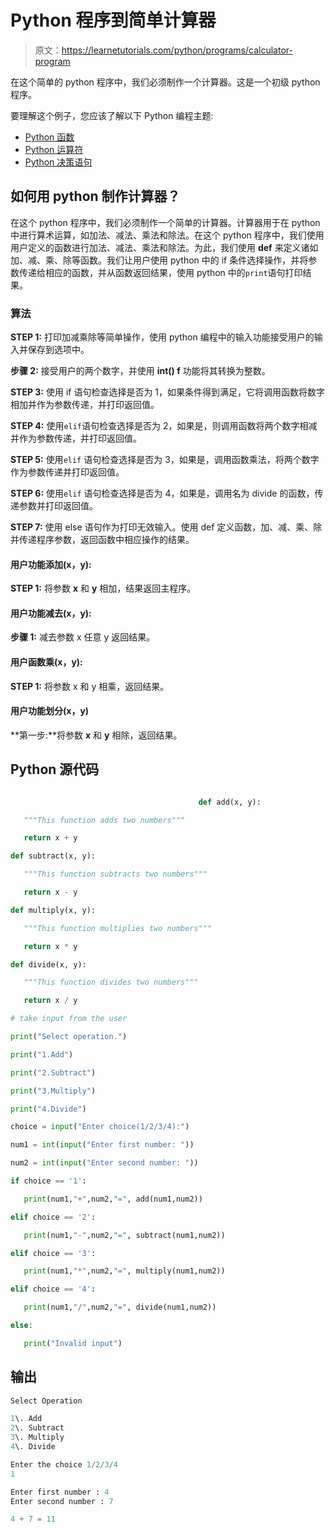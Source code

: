 # Python 程序到简单计算器

> 原文：<https://learnetutorials.com/python/programs/calculator-program>

在这个简单的 python 程序中，我们必须制作一个计算器。这是一个初级 python 程序。

要理解这个例子，您应该了解以下 Python 编程主题:

*   [Python 函数](../../python/python-functions-tutorials "Python functions")
*   [Python 运算符](../../python/python-operators "Operators in Python")
*   [Python 决策语句](../../python/decision-making-statements "Python decision making statements")

## 如何用 python 制作计算器？

在这个 python 程序中，我们必须制作一个简单的计算器。计算器用于在 python 中进行算术运算，如加法、减法、乘法和除法。在这个 python 程序中，我们使用用户定义的函数进行加法、减法、乘法和除法。为此，我们使用 **def** 来定义诸如加、减、乘、除等函数。我们让用户使用 python 中的 if 条件选择操作，并将参数传递给相应的函数，并从函数返回结果，使用 python 中的`print`语句打印结果。

### 算法

**STEP 1:** 打印加减乘除等简单操作，使用 python 编程中的输入功能接受用户的输入并保存到选项中。

**步骤 2:** 接受用户的两个数字，并使用 **int() f** 功能将其转换为整数。

**STEP 3:** 使用 if 语句检查选择是否为 1，如果条件得到满足，它将调用函数将数字相加并作为参数传递，并打印返回值。

**STEP 4:** 使用`elif`语句检查选择是否为 2，如果是，则调用函数将两个数字相减并作为参数传递，并打印返回值。

**STEP 5:** 使用`elif` 语句检查选择是否为 3，如果是，调用函数乘法，将两个数字作为参数传递并打印返回值。

**STEP 6:** 使用`elif` 语句检查选择是否为 4，如果是，调用名为 divide 的函数，传递参数并打印返回值。

**STEP 7:** 使用 else 语句作为打印无效输入。使用 def 定义函数，加、减、乘、除并传递程序参数，返回函数中相应操作的结果。

#### **用户功能添加(x，y):**

**STEP 1:** 将参数 **x** 和 **y** 相加，结果返回主程序。

#### **用户功能减去(x，y):**

**步骤 1:** 减去参数 x 任意 y 返回结果。

#### **用户函数乘(x，y):**

**STEP 1:** 将参数 x 和 y 相乘，返回结果。

#### **用户功能划分(x，y)**

**第一步:**将参数 **x** 和 **y** 相除，返回结果。

## Python 源代码

```py

                                          def add(x, y):  

   """This function adds two numbers"""

   return x + y 

def subtract(x, y): 

   """This function subtracts two numbers""" 

   return x - y 

def multiply(x, y): 

   """This function multiplies two numbers""" 

   return x * y 

def divide(x, y): 

   """This function divides two numbers"""  

   return x / y  

# take input from the user  

print("Select operation.")  

print("1.Add")  

print("2.Subtract")  

print("3.Multiply")  

print("4.Divide")  

choice = input("Enter choice(1/2/3/4):")  

num1 = int(input("Enter first number: "))  

num2 = int(input("Enter second number: "))  

if choice == '1':  

   print(num1,"+",num2,"=", add(num1,num2))  

elif choice == '2':  

   print(num1,"-",num2,"=", subtract(num1,num2))  

elif choice == '3':  

   print(num1,"*",num2,"=", multiply(num1,num2))  

elif choice == '4':  

   print(num1,"/",num2,"=", divide(num1,num2))  

else:  

   print("Invalid input") 

```

## 输出

```py
Select Operation

1\. Add
2\. Subtract
3\. Multiply
4\. Divide

Enter the choice 1/2/3/4
1

Enter first number : 4
Enter second number : 7

4 + 7 = 11
```